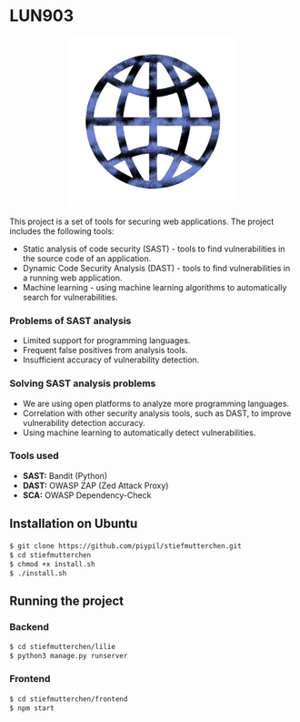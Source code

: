# LUN903

<p align="center">
	<img src="/frontend/src/assets/images/logo_page.png" height="300px"/>
</p>

This project is a set of tools for securing web applications. The project includes the following tools:
- Static analysis of code security (SAST) - tools to find vulnerabilities in the source code of an application.
- Dynamic Code Security Analysis (DAST) - tools to find vulnerabilities in a running web application.
- Machine learning - using machine learning algorithms to automatically search for vulnerabilities.

### Problems of SAST analysis
- Limited support for programming languages.
- Frequent false positives from analysis tools.
- Insufficient accuracy of vulnerability detection.

### Solving SAST analysis problems
- We are using open platforms to analyze more programming languages.
- Correlation with other security analysis tools, such as DAST, to improve vulnerability detection accuracy.
- Using machine learning to automatically detect vulnerabilities.

### Tools used
- **SAST:** Bandit (Python)
- **DAST:** OWASP ZAP (Zed Attack Proxy)
- **SCA:** OWASP Dependency-Check

## Installation on Ubuntu

    $ git clone https://github.com/piypil/stiefmutterchen.git
    $ cd stiefmutterchen
    $ chmod +x install.sh
    $ ./install.sh

## Running the project

### Backend 

    $ cd stiefmutterchen/lilie
    $ python3 manage.py runserver

### Frontend

    $ cd stiefmutterchen/frontend
    $ npm start
